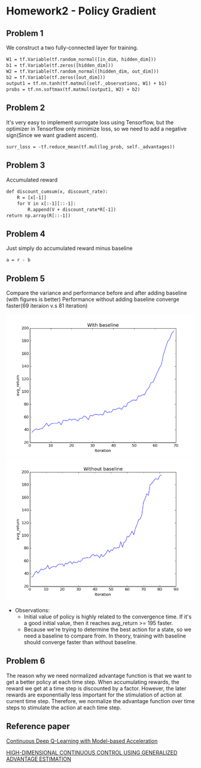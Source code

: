 # Homework2 - Policy Gradient

## Problem 1
We construct a two fully-connected layer for training.

    W1 = tf.Variable(tf.random_normal([in_dim, hidden_dim]))
    b1 = tf.Variable(tf.zeros([hidden_dim]))
    W2 = tf.Variable(tf.random_normal([hidden_dim, out_dim]))
    b2 = tf.Variable(tf.zeros([out_dim]))
    output1 = tf.nn.tanh(tf.matmul(self._observations, W1) + b1)
    probs = tf.nn.softmax(tf.matmul(output1, W2) + b2)

## Problem 2
It's very easy to implement surrogate loss using Tensorflow, but the optimizer in Tensorflow only minimize loss, so we need to add a negative sign(Since we want gradient ascent).

    surr_loss = -tf.reduce_mean(tf.mul(log_prob, self._advantages))

## Problem 3
Accumulated reward

    def discount_cumsum(x, discount_rate):
        R = [x[-1]]
        for V in x[:-1][::-1]:
            R.append(V + discount_rate*R[-1])
    return np.array(R[::-1])

## Problem 4
Just simply do accumulated reward minus baseline

    a = r - b

## Problem 5
Compare the variance and performance before and after adding baseline (with figures is better)
Performance without adding baseline converge faster(69 iteraion v.s 81 iteration)

<img src="./w69.png" width="640">   
<img src="./81.png" width="640">

* Observations:
    * Initial value of policy is highly related to the convergence time. If it's a good initial value, then it reaches avg_return >= 195 faster.
    * Because we're trying to determine the best action for a state, so we need a baseline to compare from. In theory, training with baseline should converge faster than without baseline.

## Problem 6
The reason why we need normalized advantage function is that we want to get a better policy at each time step. When accumulating rewards, the reward we get at a time step is discounted by a factor. However, the later rewards are exponentially less important for the stimulation of action at current time step. Therefore, we normalize the advantage function over time steps to stimulate the action at each time step.

## Reference paper

[Continuous Deep Q-Learning with Model-based Acceleration](https://arxiv.org/abs/1603.00748)

[HIGH-DIMENSIONAL CONTINUOUS CONTROL USING GENERALIZED ADVANTAGE ESTIMATION](https://arxiv.org/pdf/1506.02438v5.pdf)
